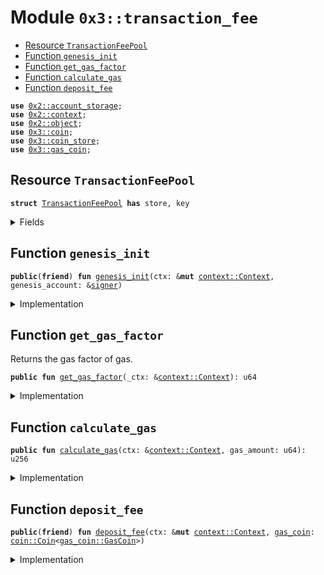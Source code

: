 
<a name="0x3_transaction_fee"></a>

# Module `0x3::transaction_fee`



-  [Resource `TransactionFeePool`](#0x3_transaction_fee_TransactionFeePool)
-  [Function `genesis_init`](#0x3_transaction_fee_genesis_init)
-  [Function `get_gas_factor`](#0x3_transaction_fee_get_gas_factor)
-  [Function `calculate_gas`](#0x3_transaction_fee_calculate_gas)
-  [Function `deposit_fee`](#0x3_transaction_fee_deposit_fee)


<pre><code><b>use</b> <a href="">0x2::account_storage</a>;
<b>use</b> <a href="">0x2::context</a>;
<b>use</b> <a href="">0x2::object</a>;
<b>use</b> <a href="coin.md#0x3_coin">0x3::coin</a>;
<b>use</b> <a href="coin_store.md#0x3_coin_store">0x3::coin_store</a>;
<b>use</b> <a href="gas_coin.md#0x3_gas_coin">0x3::gas_coin</a>;
</code></pre>



<a name="0x3_transaction_fee_TransactionFeePool"></a>

## Resource `TransactionFeePool`



<pre><code><b>struct</b> <a href="transaction_fee.md#0x3_transaction_fee_TransactionFeePool">TransactionFeePool</a> <b>has</b> store, key
</code></pre>



<details>
<summary>Fields</summary>


<dl>
<dt>
<code>fee: <a href="_Object">object::Object</a>&lt;<a href="coin_store.md#0x3_coin_store_CoinStore">coin_store::CoinStore</a>&gt;</code>
</dt>
<dd>

</dd>
</dl>


</details>

<a name="0x3_transaction_fee_genesis_init"></a>

## Function `genesis_init`



<pre><code><b>public</b>(<b>friend</b>) <b>fun</b> <a href="transaction_fee.md#0x3_transaction_fee_genesis_init">genesis_init</a>(ctx: &<b>mut</b> <a href="_Context">context::Context</a>, genesis_account: &<a href="">signer</a>)
</code></pre>



<details>
<summary>Implementation</summary>


<pre><code><b>public</b>(<b>friend</b>) <b>fun</b> <a href="transaction_fee.md#0x3_transaction_fee_genesis_init">genesis_init</a>(ctx: &<b>mut</b> Context, genesis_account: &<a href="">signer</a>)  {
    <b>let</b> fee_store = <a href="coin_store.md#0x3_coin_store_create_coin_store">coin_store::create_coin_store</a>&lt;GasCoin&gt;(ctx);
    <a href="_global_move_to">account_storage::global_move_to</a>(ctx, genesis_account, <a href="transaction_fee.md#0x3_transaction_fee_TransactionFeePool">TransactionFeePool</a>{
        fee: fee_store,
    })
}
</code></pre>



</details>

<a name="0x3_transaction_fee_get_gas_factor"></a>

## Function `get_gas_factor`

Returns the gas factor of gas.


<pre><code><b>public</b> <b>fun</b> <a href="transaction_fee.md#0x3_transaction_fee_get_gas_factor">get_gas_factor</a>(_ctx: &<a href="_Context">context::Context</a>): u64
</code></pre>



<details>
<summary>Implementation</summary>


<pre><code><b>public</b> <b>fun</b> <a href="transaction_fee.md#0x3_transaction_fee_get_gas_factor">get_gas_factor</a>(_ctx: &Context): u64 {
    //TODO we should provide a algorithm <b>to</b> cordanate the gas factor based on the network throughput
    <b>return</b> 1
}
</code></pre>



</details>

<a name="0x3_transaction_fee_calculate_gas"></a>

## Function `calculate_gas`



<pre><code><b>public</b> <b>fun</b> <a href="transaction_fee.md#0x3_transaction_fee_calculate_gas">calculate_gas</a>(ctx: &<a href="_Context">context::Context</a>, gas_amount: u64): u256
</code></pre>



<details>
<summary>Implementation</summary>


<pre><code><b>public</b> <b>fun</b> <a href="transaction_fee.md#0x3_transaction_fee_calculate_gas">calculate_gas</a>(ctx: &Context, gas_amount: u64): u256{
    (gas_amount <b>as</b> u256) * (<a href="transaction_fee.md#0x3_transaction_fee_get_gas_factor">get_gas_factor</a>(ctx) <b>as</b> u256)
}
</code></pre>



</details>

<a name="0x3_transaction_fee_deposit_fee"></a>

## Function `deposit_fee`



<pre><code><b>public</b>(<b>friend</b>) <b>fun</b> <a href="transaction_fee.md#0x3_transaction_fee_deposit_fee">deposit_fee</a>(ctx: &<b>mut</b> <a href="_Context">context::Context</a>, <a href="gas_coin.md#0x3_gas_coin">gas_coin</a>: <a href="coin.md#0x3_coin_Coin">coin::Coin</a>&lt;<a href="gas_coin.md#0x3_gas_coin_GasCoin">gas_coin::GasCoin</a>&gt;)
</code></pre>



<details>
<summary>Implementation</summary>


<pre><code><b>public</b>(<b>friend</b>) <b>fun</b> <a href="transaction_fee.md#0x3_transaction_fee_deposit_fee">deposit_fee</a>(ctx: &<b>mut</b> Context, <a href="gas_coin.md#0x3_gas_coin">gas_coin</a>: Coin&lt;GasCoin&gt;) {
    <b>let</b> pool = <a href="_global_borrow_mut">account_storage::global_borrow_mut</a>&lt;<a href="transaction_fee.md#0x3_transaction_fee_TransactionFeePool">TransactionFeePool</a>&gt;(ctx, @rooch_framework);
    <b>let</b> <a href="coin_store.md#0x3_coin_store">coin_store</a> = <a href="_borrow_mut">object::borrow_mut</a>(&<b>mut</b> pool.fee);
    <a href="coin_store.md#0x3_coin_store_deposit">coin_store::deposit</a>&lt;GasCoin&gt;(<a href="coin_store.md#0x3_coin_store">coin_store</a>, <a href="gas_coin.md#0x3_gas_coin">gas_coin</a>);
}
</code></pre>



</details>
